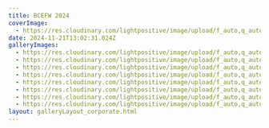 ```yaml
---
title: BCEFW 2024
coverImage:
  - https://res.cloudinary.com/lightpositive/image/upload/f_auto,q_auto/v1732194229/uploads/BCEFW%202024/IMG_9600.jpg
date: 2024-11-21T13:02:31.024Z
galleryImages:
  - https://res.cloudinary.com/lightpositive/image/upload/f_auto,q_auto/v1732194229/uploads/BCEFW%202024/IMG_9600.jpg
  - https://res.cloudinary.com/lightpositive/image/upload/f_auto,q_auto/v1732194224/uploads/BCEFW%202024/IMG_9734.jpg
  - https://res.cloudinary.com/lightpositive/image/upload/f_auto,q_auto/v1732194220/uploads/BCEFW%202024/IMG_9634.jpg
  - https://res.cloudinary.com/lightpositive/image/upload/f_auto,q_auto/v1732194218/uploads/BCEFW%202024/IMG_9629.jpg
  - https://res.cloudinary.com/lightpositive/image/upload/f_auto,q_auto/v1732194217/uploads/BCEFW%202024/IMG_9572.jpg
  - https://res.cloudinary.com/lightpositive/image/upload/f_auto,q_auto/v1732194149/uploads/BCEFW%202024/IMG_9525.jpg
  - https://res.cloudinary.com/lightpositive/image/upload/f_auto,q_auto/v1732194145/uploads/BCEFW%202024/IMG_9520.jpg
  - https://res.cloudinary.com/lightpositive/image/upload/f_auto,q_auto/v1732194141/uploads/BCEFW%202024/IMG_9515.jpg
layout: galleryLayout_corporate.html
---
```

